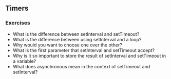 ## Timers
### Exercises

- What is the difference between setInterval and setTimeout?<br>
- What is the difference between using setInterval and a loop? <br>
- Why would you want to choose one over the other?<br>
- What is the first parameter that setInterval and setTimeout accept?<br>
- Why is it so important to store the result of setInterval and setTimeout in a variable? <br>
- What does asynchronous mean in the context of setTimeout and setInterval? <br>
